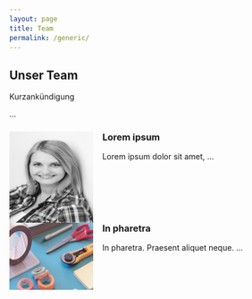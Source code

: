 ```yaml
---
layout: page
title: Team
permalink: /generic/
---
```


<h2 id="content">Unser Team</h2>
<p>Kurzankündigung</p>

<style type="text/css" media="screen">
   img { float: left; margin-right: 1em; }
   h3 {clear: left; }
</style>
…
<h3><img src="assets/images/Frohberg.jpg" width="150" height="163" /> Lorem ipsum</h3>
<p>Lorem ipsum dolor sit amet, … </p>
<h3><img src="assets/images/pic02.jpg" width="150" height="120" /> In pharetra</h3>
<p>In pharetra. Praesent aliquet neque. … </p>

